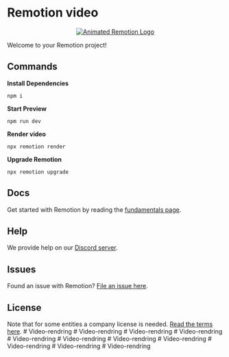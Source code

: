 # Remotion video

<p align="center">
  <a href="https://github.com/remotion-dev/logo">
    <picture>
      <source media="(prefers-color-scheme: dark)" srcset="https://github.com/remotion-dev/logo/raw/main/animated-logo-banner-dark.gif">
      <img alt="Animated Remotion Logo" src="https://github.com/remotion-dev/logo/raw/main/animated-logo-banner-light.gif">
    </picture>
  </a>
</p>

Welcome to your Remotion project!

## Commands

**Install Dependencies**

```console
npm i
```

**Start Preview**

```console
npm run dev
```

**Render video**

```console
npx remotion render
```

**Upgrade Remotion**

```console
npx remotion upgrade
```

## Docs

Get started with Remotion by reading the [fundamentals page](https://www.remotion.dev/docs/the-fundamentals).

## Help

We provide help on our [Discord server](https://discord.gg/6VzzNDwUwV).

## Issues

Found an issue with Remotion? [File an issue here](https://github.com/JonnyBurger/remotion/issues/new).

## License

Note that for some entities a company license is needed. [Read the terms here](https://github.com/JonnyBurger/remotion/blob/main/LICENSE.md).
#   V i d e o - r e n d r i n g  
 #   V i d e o - r e n d r i n g  
 #   V i d e o - r e n d r i n g  
 #   V i d e o - r e n d r i n g  
 #   V i d e o - r e n d r i n g  
 #   V i d e o - r e n d r i n g  
 #   V i d e o - r e n d r i n g  
 #   V i d e o - r e n d r i n g  
 #   V i d e o - r e n d r i n g  
 #   V i d e o - r e n d r i n g  
 #   V i d e o - r e n d r i n g  
 